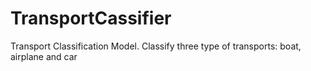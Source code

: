 # TransportCassifier
Transport Classification Model. Classify three type of transports: boat, airplane and car
